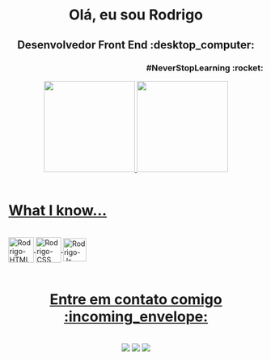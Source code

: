 
<h1 align="center">Olá, eu sou Rodrigo</h1>
<h2 align="center" >Desenvolvedor Front End :desktop_computer:</h2>
<h3 align="right">#NeverStopLearning :rocket:</h3>




 <div align="center">
  <a href="https://github.com/rodrigopaivadev">
  <img height="180em" src="https://github-readme-stats.vercel.app/api?username=rodrigopaivadev&show_icons=true&theme=chartreuse-dark&include_all_commits=true&count_private=true&hide_border=true"/>
  <img height="180em" src="https://github-readme-stats.vercel.app/api/top-langs/?username=rodrigopaivadev&layout=compact&langs_count=16&theme=chartreuse-dark&hide_border=true"/>
</div><br>
 
 # What I know...
<div style="display: inline_block"><br>
  <img align="center" alt="Rodrigo-HTML" height="50" width="50" src="https://img.icons8.com/color/48/000000/html-5--v1.png">
  <img align="center" alt="Rodrigo-CSS" height="50" width="50" src="https://img.icons8.com/color/48/000000/css3.png">
  <img align="center" alt="Rodrigo-Js" height="46" width="46" src="https://img.icons8.com/color/48/000000/javascript--v1.png">
  
</div><br>
 
<h1 align="center">Entre em contato comigo 	:incoming_envelope:</h1>
<div align="center"><br>
  <a href ="mailto: rodriigopaiiva.rp19@gmail.com"><img src="https://img.shields.io/badge/Email-neongreen?style=for-the-badge&logo=gmail&logoColor=white" target="_blank"></a>
  <a href="https://www.linkedin.com/in/rodrigo-paiva-6017441ab" target="_blank"><img src="https://img.shields.io/badge/LindedIn-neongreen?style=for-the-badge&logo=linkedin&logoColor=white" target="_blank"></a> 
 <a href="https://api.whatsapp.com/send?phone=5511989832722" target="_blank"><img src="https://img.shields.io/badge/-WhatsApp-neongreen?style=for-the-badge&logo=whatsapp&logoColor=white" target="_blank"></a>
 
  
</div>
